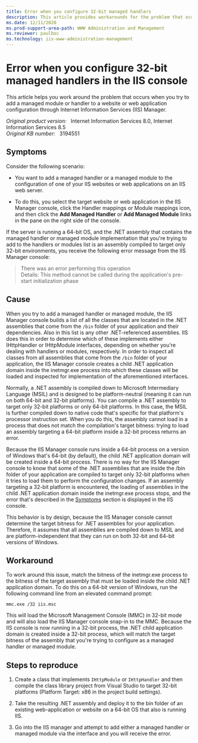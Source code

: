 ```yaml
---
title: Error when you configure 32-bit managed handlers
description: This article provides workarounds for the problem that occurs when you try to add a managed module or handler to a website or web application configuration through IIS Manager. You encounter an error when you try this on a 64-bit computer.
ms.date: 12/11/2020
ms.prod-support-area-path: WWW Administration and Management
ms.reviewer: paulboc
ms.technology: iis-www-administration-management
---
```

# Error when you configure 32-bit managed handlers in the IIS console

This article helps you work around the problem that occurs when you try to add a managed module or handler to a website or web application configuration through Internet Information Services (IIS) Manager.

_Original product version:_ &nbsp; Internet Information Services 8.0, Internet Information Services 8.5  
_Original KB number:_ &nbsp; 3194551

## Symptoms

Consider the following scenario:

- You want to add a managed handler or a managed module to the configuration of one of your IIS websites or web applications on an IIS web server.

- To do this, you select the target website or web application in the IIS Manager console, click the Handler mappings or Module mappings icon, and then click the **Add Managed Handler** or **Add Managed Module** links in the pane on the right side of the console.

If the server is running a 64-bit OS, and the .NET assembly that contains the managed handler or managed module implementation that you're trying to add to the handlers or modules list is an assembly compiled to target only 32-bit environments, you receive the following error message from the IIS Manager console:

> There was an error performing this operation  
Details: This method cannot be called during the application's pre-start initialization phase

## Cause

When you try to add a managed handler or managed module, the IIS Manager console builds a list of all the classes that are located in the .NET assemblies that come from the `/bin` folder of your application and their dependencies. Also in this list is any other .NET-referenced assemblies. IIS does this in order to determine which of these implements either IHttpHandler or IHttpModule interfaces, depending on whether you're dealing with handlers or modules, respectively. In order to inspect all classes from all assemblies that come from the `/bin` folder of your application, the IIS Manager console creates a child .NET application domain inside the inetmgr.exe process into which these classes will be loaded and inspected for implementation of the aforementioned interfaces.

Normally, a .NET assembly is compiled down to Microsoft Intermediary Language (MSIL) and is designed to be platform-neutral (meaning it can run on both 64-bit and 32-bit platforms). You can compile a .NET assembly to target only 32-bit platforms or only 64-bit platforms. In this case, the MSIL is further compiled down to native code that's specific for that platform's processor instruction set. When you do this, the assembly cannot load in a process that does not match the compilation's target bitness: trying to load an assembly targeting a 64-bit platform inside a 32-bit process returns an error.

Because the IIS Manager console runs inside a 64-bit process on a version of Windows that's 64-bit (by default), the child .NET application domain will be created inside a 64-bit process. There is no way for the IIS Manager console to know that some of the .NET assemblies that are inside the /bin folder of your application are compiled to target only 32-bit platforms when it tries to load them to perform the configuration changes. If an assembly targeting a 32-bit platform is encountered, the loading of assemblies in the child .NET application domain inside the inetmgr.exe process stops, and the error that's described in the [Symptoms](#symptoms) section is displayed in the IIS console.

This behavior is by design, because the IIS Manager console cannot determine the target bitness for .NET assemblies for your application. Therefore, it assumes that all assemblies are compiled down to MSIL and are platform-independent that they can run on both 32-bit and 64-bit versions of Windows.

## Workaround

To work around this issue, match the bitness of the inetmgr.exe process to the bitness of the target assembly that must be loaded inside the child .NET application domain. To do this on a 64-bit version of Windows, run the following command line from an elevated command prompt:

```console
mmc.exe /32 iis.msc 
```

This will load the Microsoft Management Console (MMC) in 32-bit mode and will also load the IIS Manager console snap-in to the MMC. Because the IIS console is now running in a 32-bit process, the .NET child application domain is created inside a 32-bit process, which will match the target bitness of the assembly that you're trying to configure as a managed handler or managed module.

## Steps to reproduce

1. Create a class that implements `IHttpModule` or `IHttpHandler` and then compile the class library project from Visual Studio to target 32-bit platforms (Platform Target: x86 in the project build settings).

1. Take the resulting .NET assembly and deploy it to the bin folder of an existing web-application or website on a 64-bit OS that also is running IIS.

1. Go into the IIS manager and attempt to add either a managed handler or managed module via the interface and you will receive the error.
